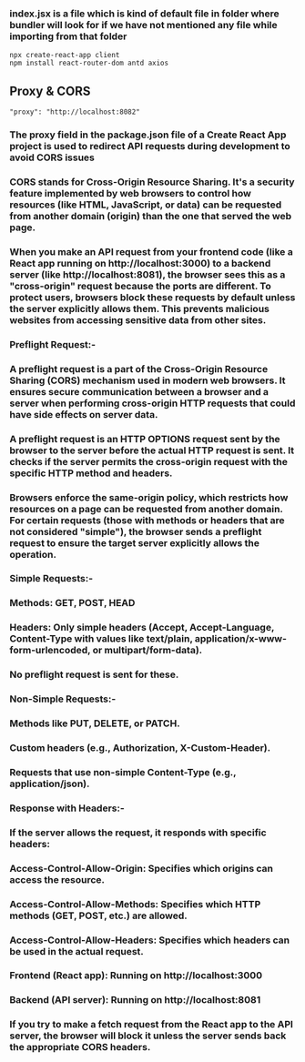 ### index.jsx is a file which is kind of default file in folder where bundler will look for if we have not mentioned any file while importing from that folder

```
npx create-react-app client
npm install react-router-dom antd axios
```

## Proxy & CORS
```
"proxy": "http://localhost:8082"
```
### The proxy field in the package.json file of a Create React App project is used to redirect API requests during development to avoid CORS issues
### CORS stands for Cross-Origin Resource Sharing. It's a security feature implemented by web browsers to control how resources (like HTML, JavaScript, or data) can be requested from another domain (origin) than the one that served the web page.
### When you make an API request from your frontend code (like a React app running on http://localhost:3000) to a backend server (like http://localhost:8081), the browser sees this as a "cross-origin" request because the ports are different. To protect users, browsers block these requests by default unless the server explicitly allows them. This prevents malicious websites from accessing sensitive data from other sites.
### Preflight Request:- 
### A preflight request is a part of the Cross-Origin Resource Sharing (CORS) mechanism used in modern web browsers. It ensures secure communication between a browser and a server when performing cross-origin HTTP requests that could have side effects on server data.
### A preflight request is an HTTP OPTIONS request sent by the browser to the server before the actual HTTP request is sent. It checks if the server permits the cross-origin request with the specific HTTP method and headers.
### Browsers enforce the same-origin policy, which restricts how resources on a page can be requested from another domain. For certain requests (those with methods or headers that are not considered "simple"), the browser sends a preflight request to ensure the target server explicitly allows the operation.
### Simple Requests:-
### Methods: GET, POST, HEAD
### Headers: Only simple headers (Accept, Accept-Language, Content-Type with values like text/plain, application/x-www-form-urlencoded, or multipart/form-data).
### No preflight request is sent for these.
### Non-Simple Requests:-
### Methods like PUT, DELETE, or PATCH.
### Custom headers (e.g., Authorization, X-Custom-Header).
### Requests that use non-simple Content-Type (e.g., application/json).
### Response with Headers:-
### If the server allows the request, it responds with specific headers: 
### Access-Control-Allow-Origin: Specifies which origins can access the resource.
### Access-Control-Allow-Methods: Specifies which HTTP methods (GET, POST, etc.) are allowed.
### Access-Control-Allow-Headers: Specifies which headers can be used in the actual request.
### Frontend (React app): Running on http://localhost:3000
### Backend (API server): Running on http://localhost:8081
### If you try to make a fetch request from the React app to the API server, the browser will block it unless the server sends back the appropriate CORS headers.
